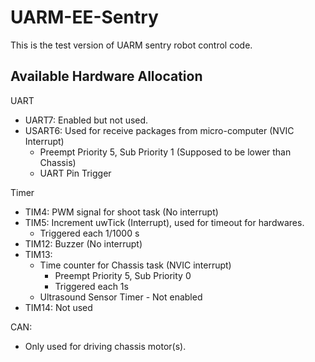 # UARM-EE-Sentry

This is the test version of UARM sentry robot control code. 

## Available Hardware Allocation

UART

* UART7: Enabled but not used.
* USART6: Used for receive packages from micro-computer (NVIC Interrupt)
  * Preempt Priority 5, Sub Priority 1 (Supposed to be lower than Chassis)
  * UART Pin Trigger

Timer

* TIM4: PWM signal for shoot task (No interrupt)
* TIM5: Increment uwTick (Interrupt), used for timeout for hardwares.
  * Triggered each 1/1000 s
* TIM12: Buzzer (No interrupt)
* TIM13: 
  * Time counter for Chassis task (NVIC interrupt)
    * Preempt Priority 5, Sub Priority 0
    * Triggered each 1s
  * Ultrasound Sensor Timer - Not enabled
* TIM14: Not used

CAN:

* Only used for driving chassis motor(s).